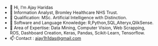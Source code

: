 - 👋 Hi, I’m Ajay Haridas
- 👀 Information Analyst, Bromley Healthcare NHS Trust.
- 🌱 Qualification: MSc. Artificial Intelligence with Distinction.
- 💞️ Software and Language Knowledge: R,Python,SQL,Alteryx,QlikSense.
- 💞️ Area of Expertise: Data Mining, Computer Vision, Web Scrapping, ROS, Dashboard Creation, Keras, Pandas, Scikit-Learn, Tensorflow.
- 📫 Contact : ajay1h1das@gmail.com

<!---
ah20776/ah20776 is a ✨ special ✨ repository because its `README.md` (this file) appears on your GitHub profile.
You can click the Preview link to take a look at your changes.
--->
